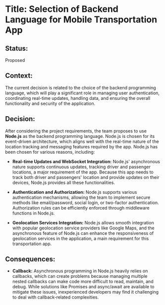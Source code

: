 # Title: Selection of Backend Language for Mobile Transportation App

## Status: 
Proposed

## Context:
The current decision is related to the choice of the backend programming language, which will play a significant role in managing user authentication, coordinating real-time updates, handling data, and ensuring the overall functionality and security of the application.

## Decision:
After considering the project requirements, the team proposes to use **Node.js** as the backend programming language. Node.js is chosen for its event-driven architecture, which aligns well with the real-time nature of the location tracking and messaging features required by the app. Node.js has been chosen for various reasons, including:

- **Real-time Updates and WebSocket Integration:** Node.js' asynchronous nature supports continuous updates, tracking driver and passenger locations, a major requirement of the app. Because this app needs to track both driver and passengers' location and provide updates on their devices, Node.js provides all these functionalities.

- **Authentication and Authorization:** Node.js supports various authentication mechanisms, allowing the team to implement secure methods like email/password, social login, or two-factor authentication. Authorization rules can be efficiently enforced through middleware functions in Node.js.

- **Geolocation Services Integration:** Node.js allows smooth integration with popular geolocation service providers like Google Maps, and the asynchronous feature of Node.js can enhance the responsiveness of geolocation services in the application, a main requirement for this transportation app.

## Consequences:
- **Callback:** Asynchronous programming in Node.js heavily relies on callbacks, which can create problems because managing multiple nested callbacks can make code more difficult to read, maintain, and debug. While solutions like Promises and async/await are available to mitigate these issues, inexperienced developers may find it challenging to deal with callback-related complexities.
